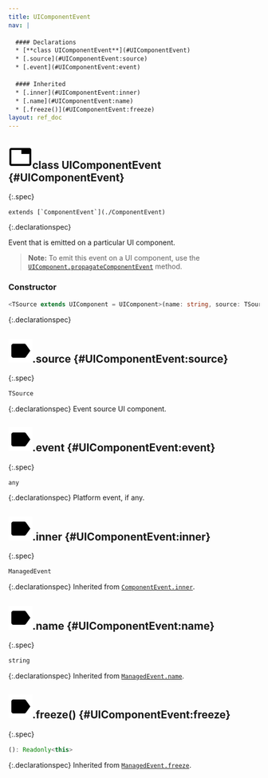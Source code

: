 ```yaml
---
title: UIComponentEvent
nav: |

  #### Declarations
  * [**class UIComponentEvent**](#UIComponentEvent)
  * [.source](#UIComponentEvent:source)
  * [.event](#UIComponentEvent:event)

  #### Inherited
  * [.inner](#UIComponentEvent:inner)
  * [.name](#UIComponentEvent:name)
  * [.freeze()](#UIComponentEvent:freeze)
layout: ref_doc
---
```


## ![](/assets/icons/spec-class.svg)class UIComponentEvent {#UIComponentEvent}
{:.spec}


<pre markdown="span"><code markdown="span">extends [`ComponentEvent`](./ComponentEvent)</code></pre>
{:.declarationspec}

Event that is emitted on a particular UI component.

> __Note:__ To emit this event on a UI component, use the [`UIComponent.propagateComponentEvent`](./UIComponent#UIComponent:propagateComponentEvent) method.

### Constructor
```typescript
<TSource extends UIComponent = UIComponent>(name: string, source: TSource, inner?: ManagedEvent, event?: any): UIComponentEvent<TSource>
```
{:.declarationspec}



## ![](/assets/icons/spec-property.svg).source {#UIComponentEvent:source}
{:.spec}

```typescript
TSource
```
{:.declarationspec}
Event source UI component.



## ![](/assets/icons/spec-property.svg).event {#UIComponentEvent:event}
{:.spec}

```typescript
any
```
{:.declarationspec}
Platform event, if any.



## ![](/assets/icons/spec-property.svg).inner {#UIComponentEvent:inner}
{:.spec}

```typescript
ManagedEvent
```
{:.declarationspec}
Inherited from [`ComponentEvent.inner`](./ComponentEvent#ComponentEvent:inner).



## ![](/assets/icons/spec-property.svg).name {#UIComponentEvent:name}
{:.spec}

```typescript
string
```
{:.declarationspec}
Inherited from [`ManagedEvent.name`](./ManagedEvent#ManagedEvent:name).



## ![](/assets/icons/spec-method.svg).freeze() {#UIComponentEvent:freeze}
{:.spec}

```typescript
(): Readonly<this>
```
{:.declarationspec}
Inherited from [`ManagedEvent.freeze`](./ManagedEvent#ManagedEvent:freeze).

